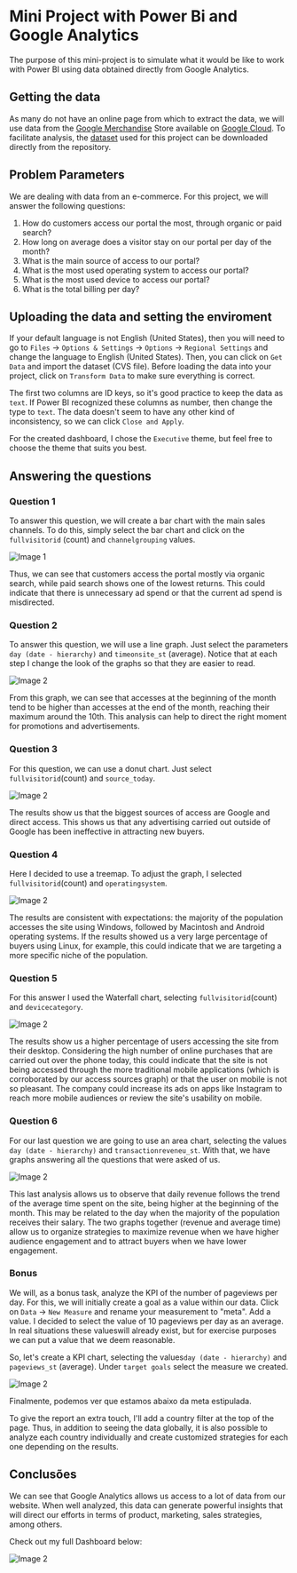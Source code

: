 # Mini Project with Power Bi and Google Analytics

The purpose of this mini-project is to simulate what it would be like to work with Power BI using data obtained directly from Google Analytics.

## Getting the data

As many do not have an online page from which to extract the data, we will use data from the [Google Merchandise](https://www.googlemerchandisestore.com/) Store available on [Google Cloud](https://cloud.google.com/). To facilitate analysis, the [dataset](./assets/dataset.csv) used for this project can be downloaded directly from the repository.

## Problem Parameters

We are dealing with data from an e-commerce. For this project, we will answer the following questions:

1. How do customers access our portal the most, through organic or paid search?
2. How long on average does a visitor stay on our portal per day of the month?
3. What is the main source of access to our portal?
4. What is the most used operating system to access our portal?
5. What is the most used device to access our portal?
6. What is the total billing per day?

## Uploading the data and setting the enviroment

If your default language is not English (United States), then you will need to go to `Files` &rarr; `Options & Settings` &rarr; `Options` &rarr; `Regional Settings` and change the language to English (United States). Then, you can click on `Get Data` and import the dataset (CVS file). Before loading the data into your project, click on `Transform Data` to make sure everything is correct.

The first two columns are ID keys, so it's good practice to keep the data as `text`. If Power BI recognized these columns as number, then change the type to `text`. The data doesn't seem to have any other kind of inconsistency, so we can click `Close and Apply`.

For the created dashboard, I chose the `Executive` theme, but feel free to choose the theme that suits you best.

## Answering the questions
### Question 1

To answer this question, we will create a bar chart with the main sales channels. To do this, simply select the bar chart and click on the `fullvisitorid` (count) and `channelgrouping` values.

![Image 1](./assets/images/image1.PNG)

Thus, we can see that customers access the portal mostly via organic search, while paid search shows one of the lowest returns. This could indicate that there is unnecessary ad spend or that the current ad spend is misdirected.

### Question 2

To answer this question, we will use a line graph. Just select the parameters `day (date - hierarchy)` and `timeonsite_st` (average). Notice that at each step I change the look of the graphs so that they are easier to read.

![Image 2](./assets/images/image2.PNG)

From this graph, we can see that accesses at the beginning of the month tend to be higher than accesses at the end of the month, reaching their maximum around the 10th. This analysis can help to direct the right moment for promotions and advertisements.

### Question 3

For this question, we can use a donut chart. Just select `fullvisitorid`(count) and `source_today`.

![Image 2](./assets/images/image3.PNG)

The results show us that the biggest sources of access are Google and direct access. This shows us that any advertising carried out outside of Google has been ineffective in attracting new buyers.

### Question 4

Here I decided to use a treemap. To adjust the graph, I selected `fullvisitorid`(count) and `operatingsystem`.

![Image 2](./assets/images/image4.PNG)

The results are consistent with expectations: the majority of the population accesses the site using Windows, followed by Macintosh and Android operating systems. If the results showed us a very large percentage of buyers using Linux, for example, this could indicate that we are targeting a more specific niche of the population.

### Question 5

For this answer I used the Waterfall chart, selecting `fullvisitorid`(count) and `devicecategory`.

![Image 2](./assets/images/image5.PNG)

The results show us a higher percentage of users accessing the site from their desktop. Considering the high number of online purchases that are carried out over the phone today, this could indicate that the site is not being accessed through the more traditional mobile applications (which is corroborated by our access sources graph) or that the user on mobile is not so pleasant. The company could increase its ads on apps like Instagram to reach more mobile audiences or review the site's usability on mobile.

### Question 6

For our last question we are going to use an area chart, selecting the values ​​`day (date - hierarchy)` and `transactionreveneu_st`. With that, we have graphs answering all the questions that were asked of us.

![Image 2](./assets/images/image6.PNG)

This last analysis allows us to observe that daily revenue follows the trend of the average time spent on the site, being higher at the beginning of the month. This may be related to the day when the majority of the population receives their salary. The two graphs together (revenue and average time) allow us to organize strategies to maximize revenue when we have higher audience engagement and to attract buyers when we have lower engagement.

### Bonus

We will, as a bonus task, analyze the KPI of the number of pageviews per day. For this, we will initially create a goal as a value within our data. Click on `Data` &rarr; `New Measure` and rename your measurement to "meta". Add a value. I decided to select the value of 10 pageviews per day as an average. In real situations these values ​​will already exist, but for exercise purposes we can put a value that we deem reasonable.

So, let's create a KPI chart, selecting the values ​​`day (date - hierarchy)` and `pageviews_st` (average). Under `target goals` select the measure we created.

![Image 2](./assets/images/image7.PNG)

Finalmente, podemos ver que estamos abaixo da meta estipulada. 

To give the report an extra touch, I'll add a country filter at the top of the page. Thus, in addition to seeing the data globally, it is also possible to analyze each country individually and create customized strategies for each one depending on the results.

## Conclusões

We can see that Google Analytics allows us access to a lot of data from our website. When well analyzed, this data can generate powerful insights that will direct our efforts in terms of product, marketing, sales strategies, among others.

Check out my full Dashboard below:

![Image 2](./assets/images/image8.PNG)
